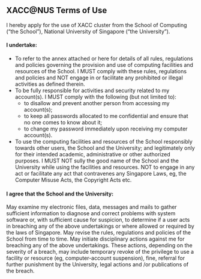 

## XACC@NUS Terms of Use

I hereby apply for the use of XACC cluster from the School of Computing (“the School”), National University of Singapore (“the University”).


#### I undertake:

* To refer to the annex attached or here for details of all rules, regulations and policies governing the provision and use of computing facilities and resources of the School. I MUST comply with these rules, regulations and policies and NOT engage in or facilitate any prohibited or illegal activities as defined therein.
* To be fully responsible for activities and security related to my account(s). I MUST comply with the following (but not limited to):
    * to disallow and prevent another person from accessing my account(s);
    * to keep all passwords allocated to me confidential and ensure that no one comes to know about it;
    * to change my password immediately upon receiving my computer account(s).
* To use the computing facilities and resources of the School responsibly towards other users, the School and the University; and legitimately only for their intended academic, administrative or other authorized purposes. I MUST NOT sully the good name of the School and the University while using the facilities and resources.
NOT to engage in any act or facilitate any act that contravenes any Singapore Laws, eg, the Computer Misuse Acts, the Copyright Acts etc.


#### I agree that the School and the University:

May examine my electronic files, data, messages and mails to gather sufficient information to diagnose and correct problems with system software or, with sufficient cause for suspicion, to determine if a user acts in breaching any of the above undertakings or where allowed or required by the laws of Singapore.
May revise the rules, regulations and policies of the School from time to time.
May initiate disciplinary actions against me for breaching any of the above undertakings. These actions, depending on the severity of a breach, may include temporary revoke of the privilege to use a facility or resource (eg, computer-account suspension), fine, referral for further punishment by the University, legal actions and /or publications of the breach.